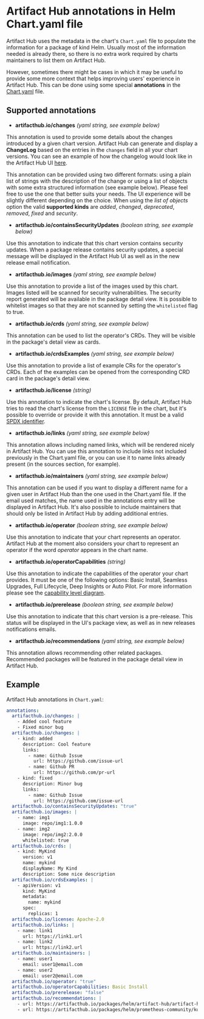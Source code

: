 # Artifact Hub annotations in Helm Chart.yaml file

Artifact Hub uses the metadata in the chart's `Chart.yaml` file to populate the information for a package of kind Helm. Usually most of the information needed is already there, so there is no extra work required by charts maintainers to list them on Artifact Hub.

However, sometimes there might be cases in which it may be useful to provide some more context that helps improving users' experience in Artifact Hub. This can be done using some special **annotations** in the [Chart.yaml](https://helm.sh/docs/topics/charts/#the-chartyaml-file) file.

## Supported annotations

- **artifacthub.io/changes** *(yaml string, see example below)*

This annotation is used to provide some details about the changes introduced by a given chart version. Artifact Hub can generate and display a **ChangeLog** based on the entries in the `changes` field in all your chart versions. You can see an example of how the changelog would look like in the Artifact Hub UI [here](https://artifacthub.io/packages/helm/artifact-hub/artifact-hub?modal=changelog).

This annotation can be provided using two different formats: using a plain list of strings with the description of the change or using a list of objects with some extra structured information (see example below). Please feel free to use the one that better suits your needs. The UI experience will be slightly different depending on the choice. When using the *list of objects* option the valid **supported kinds** are *added*, *changed*, *deprecated*, *removed*, *fixed* and *security*.

- **artifacthub.io/containsSecurityUpdates** *(boolean string, see example below)*

Use this annotation to indicate that this chart version contains security updates. When a package release contains security updates, a special message will be displayed in the Artifact Hub UI as well as in the new release email notification.

- **artifacthub.io/images** *(yaml string, see example below)*

Use this annotation to provide a list of the images used by this chart. Images listed will be scanned for security vulnerabilities. The security report generated will be available in the package detail view. It is possible to whitelist images so that they are not scanned by setting the `whitelisted` flag to true.

- **artifacthub.io/crds** *(yaml string, see example below)*

This annotation can be used to list the operator's CRDs. They will be visible in the package's detail view as cards.

- **artifacthub.io/crdsExamples** *(yaml string, see example below)*

Use this annotation to provide a list of example CRs for the operator's CRDs. Each of the examples can be opened from the corresponding CRD card in the package's detail view.

- **artifacthub.io/license** *(string)*

Use this annotation to indicate the chart's license. By default, Artifact Hub tries to read the chart's license from the `LICENSE` file in the chart, but it's possible to override or provide it with this annotation. It must be a valid [SPDX identifier](https://spdx.org/licenses/).

- **artifacthub.io/links** *(yaml string, see example below)*

This annotation allows including named links, which will be rendered nicely in Artifact Hub. You can use this annotation to include links not included previously in the Chart.yaml file, or you can use it to name links already present (in the sources section, for example).

- **artifacthub.io/maintainers** *(yaml string, see example below)*

This annotation can be used if you want to display a different name for a given user in Artifact Hub than the one used in the Chart.yaml file. If the email used matches, the name used in the annotations entry will be displayed in Artifact Hub. It's also possible to include maintainers that should only be listed in Artifact Hub by adding additional entries.

- **artifacthub.io/operator** *(boolean string, see example below)*

Use this annotation to indicate that your chart represents an operator. Artifact Hub at the moment also considers your chart to represent an operator if the word *operator* appears in the chart name.

- **artifacthub.io/operatorCapabilities** *(string)*

Use this annotation to indicate the capabilities of the operator your chart provides. It must be one of the following options: Basic Install, Seamless Upgrades, Full Lifecycle, Deep Insights or Auto Pilot. For more information please see the [capability level diagram](https://artifacthub.io/static/media/capability-level-diagram.svg).

- **artifacthub.io/prerelease** *(boolean string, see example below)*

Use this annotation to indicate that this chart version is a pre-release. This status will be displayed in the UI's package view, as well as in new releases notifications emails.

- **artifacthub.io/recommendations** *(yaml string, see example below)*

This annotation allows recommending other related packages. Recommended packages will be featured in the package detail view in Artifact Hub.

## Example

Artifact Hub annotations in `Chart.yaml`:

```yaml
annotations:
  artifacthub.io/changes: |
    - Added cool feature
    - Fixed minor bug
  artifacthub.io/changes: |
    - kind: added
      description: Cool feature
      links:
        - name: Github Issue
          url: https://github.com/issue-url
        - name: Github PR
          url: https://github.com/pr-url
    - kind: fixed
      description: Minor bug
      links:
        - name: Github Issue
          url: https://github.com/issue-url
  artifacthub.io/containsSecurityUpdates: "true"
  artifacthub.io/images: |
    - name: img1
      image: repo/img1:1.0.0
    - name: img2
      image: repo/img2:2.0.0
      whitelisted: true
  artifacthub.io/crds: |
    - kind: MyKind
      version: v1
      name: mykind
      displayName: My Kind
      description: Some nice description
  artifacthub.io/crdsExamples: |
    - apiVersion: v1
      kind: MyKind
      metadata:
        name: mykind
      spec:
        replicas: 1
  artifacthub.io/license: Apache-2.0
  artifacthub.io/links: |
    - name: link1
      url: https://link1.url
    - name: link2
      url: https://link2.url
  artifacthub.io/maintainers: |
    - name: user1
      email: user1@email.com
    - name: user2
      email: user2@email.com
  artifacthub.io/operator: "true"
  artifacthub.io/operatorCapabilities: Basic Install
  artifacthub.io/prerelease: "false"
  artifacthub.io/recommendations: |
    - url: https://artifacthub.io/packages/helm/artifact-hub/artifact-hub
    - url: https://artifacthub.io/packages/helm/prometheus-community/kube-prometheus-stack
```
